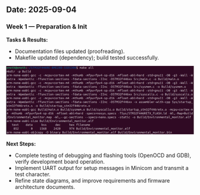 ## Date: 2025-09-04

### Week 1 — Preparation & Init

**Tasks & Results:**

* Documentation files updated (proofreading).
* Makefile updated (dependency); build tested successfully.

![](assets/2025-09-04-build-test.png)

**Next Steps:**

* Complete testing of debugging and flashing tools (OpenOCD and GDB), verify development board operation.
* Implement UART output for setup messages in Minicom and transmit a test character.
* Refine state diagrams, and improve requirements and firmware architecture documents.

